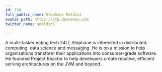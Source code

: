 ```yaml
---
id: 734
full_public_name: Stephane Maldini
avatar_path: https://cfp.devnexus.com
twitter_name: smaldini

---
```

A multi-tasker eating tech 24/7, Stephane is interested in distributed computing, data science and messaging. He is on a mission to help organisations transform their applications into consumer-grade software. He founded Project Reactor to help developers create reactive, efficient serving architectures on the JVM and beyond.